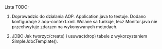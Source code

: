 
Lista TODO:

1. Doprowadzic do dzialania AOP.
Application.java to testuje.
Dodano konfiguracje z aop-context.xml.
Wolane sa funkcje, lecz Monitor.java nie przechwytuje zdarzen na wykonywanych metodach.

2. JDBC
Jak tworzyc(create) i usuwac(drop) tabele z wykorzystaniem SimpleJdbcTemplate(). 

